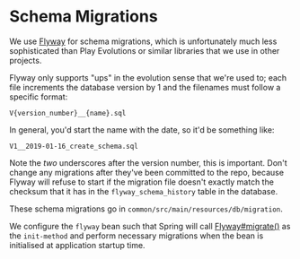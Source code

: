 Schema Migrations
=================

We use [Flyway](https://flywaydb.org/) for schema migrations, which is unfortunately
much less sophisticated than Play Evolutions or similar libraries that we use in other 
projects.

Flyway only supports "ups" in the evolution sense that we're used to; each file increments
the database version by 1 and the filenames must follow a specific format:

`V{version_number}__{name}.sql`

In general, you'd start the name with the date, so it'd be something like:

`V1__2019-01-16_create_schema.sql`

Note the *two* underscores after the version number, this is important. Don't change
any migrations after they've been committed to the repo, because Flyway will refuse to
start if the migration file doesn't exactly match the checksum that it has in the
`flyway_schema_history` table in the database.

These schema migrations go in `common/src/main/resources/db/migration`.

We configure the `flyway` bean such that Spring will call
[Flyway#migrate()](https://flywaydb.org/documentation/api/javadoc/org/flywaydb/core/Flyway#migrate())
as the `init-method` and perform necessary migrations when the bean is initialised at application
startup time.

<!-- https://flywaydb.org/documentation/api/#spring-configuration -->
